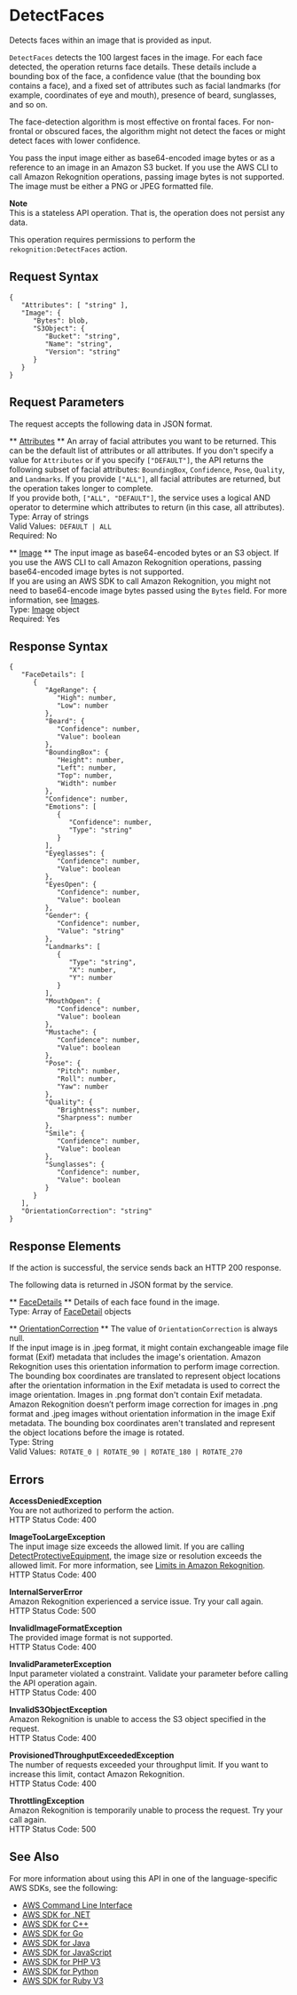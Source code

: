 # DetectFaces<a name="API_DetectFaces"></a>

Detects faces within an image that is provided as input\.

 `DetectFaces` detects the 100 largest faces in the image\. For each face detected, the operation returns face details\. These details include a bounding box of the face, a confidence value \(that the bounding box contains a face\), and a fixed set of attributes such as facial landmarks \(for example, coordinates of eye and mouth\), presence of beard, sunglasses, and so on\. 

The face\-detection algorithm is most effective on frontal faces\. For non\-frontal or obscured faces, the algorithm might not detect the faces or might detect faces with lower confidence\. 

You pass the input image either as base64\-encoded image bytes or as a reference to an image in an Amazon S3 bucket\. If you use the AWS CLI to call Amazon Rekognition operations, passing image bytes is not supported\. The image must be either a PNG or JPEG formatted file\. 

**Note**  
This is a stateless API operation\. That is, the operation does not persist any data\.

This operation requires permissions to perform the `rekognition:DetectFaces` action\. 

## Request Syntax<a name="API_DetectFaces_RequestSyntax"></a>

```
{
   "Attributes": [ "string" ],
   "Image": { 
      "Bytes": blob,
      "S3Object": { 
         "Bucket": "string",
         "Name": "string",
         "Version": "string"
      }
   }
}
```

## Request Parameters<a name="API_DetectFaces_RequestParameters"></a>

The request accepts the following data in JSON format\.

 ** [Attributes](#API_DetectFaces_RequestSyntax) **   <a name="rekognition-DetectFaces-request-Attributes"></a>
An array of facial attributes you want to be returned\. This can be the default list of attributes or all attributes\. If you don't specify a value for `Attributes` or if you specify `["DEFAULT"]`, the API returns the following subset of facial attributes: `BoundingBox`, `Confidence`, `Pose`, `Quality`, and `Landmarks`\. If you provide `["ALL"]`, all facial attributes are returned, but the operation takes longer to complete\.  
If you provide both, `["ALL", "DEFAULT"]`, the service uses a logical AND operator to determine which attributes to return \(in this case, all attributes\)\.   
Type: Array of strings  
Valid Values:` DEFAULT | ALL`   
Required: No

 ** [Image](#API_DetectFaces_RequestSyntax) **   <a name="rekognition-DetectFaces-request-Image"></a>
The input image as base64\-encoded bytes or an S3 object\. If you use the AWS CLI to call Amazon Rekognition operations, passing base64\-encoded image bytes is not supported\.   
If you are using an AWS SDK to call Amazon Rekognition, you might not need to base64\-encode image bytes passed using the `Bytes` field\. For more information, see [Images](images-information.md)\.  
Type: [Image](API_Image.md) object  
Required: Yes

## Response Syntax<a name="API_DetectFaces_ResponseSyntax"></a>

```
{
   "FaceDetails": [ 
      { 
         "AgeRange": { 
            "High": number,
            "Low": number
         },
         "Beard": { 
            "Confidence": number,
            "Value": boolean
         },
         "BoundingBox": { 
            "Height": number,
            "Left": number,
            "Top": number,
            "Width": number
         },
         "Confidence": number,
         "Emotions": [ 
            { 
               "Confidence": number,
               "Type": "string"
            }
         ],
         "Eyeglasses": { 
            "Confidence": number,
            "Value": boolean
         },
         "EyesOpen": { 
            "Confidence": number,
            "Value": boolean
         },
         "Gender": { 
            "Confidence": number,
            "Value": "string"
         },
         "Landmarks": [ 
            { 
               "Type": "string",
               "X": number,
               "Y": number
            }
         ],
         "MouthOpen": { 
            "Confidence": number,
            "Value": boolean
         },
         "Mustache": { 
            "Confidence": number,
            "Value": boolean
         },
         "Pose": { 
            "Pitch": number,
            "Roll": number,
            "Yaw": number
         },
         "Quality": { 
            "Brightness": number,
            "Sharpness": number
         },
         "Smile": { 
            "Confidence": number,
            "Value": boolean
         },
         "Sunglasses": { 
            "Confidence": number,
            "Value": boolean
         }
      }
   ],
   "OrientationCorrection": "string"
}
```

## Response Elements<a name="API_DetectFaces_ResponseElements"></a>

If the action is successful, the service sends back an HTTP 200 response\.

The following data is returned in JSON format by the service\.

 ** [FaceDetails](#API_DetectFaces_ResponseSyntax) **   <a name="rekognition-DetectFaces-response-FaceDetails"></a>
Details of each face found in the image\.   
Type: Array of [FaceDetail](API_FaceDetail.md) objects

 ** [OrientationCorrection](#API_DetectFaces_ResponseSyntax) **   <a name="rekognition-DetectFaces-response-OrientationCorrection"></a>
The value of `OrientationCorrection` is always null\.  
If the input image is in \.jpeg format, it might contain exchangeable image file format \(Exif\) metadata that includes the image's orientation\. Amazon Rekognition uses this orientation information to perform image correction\. The bounding box coordinates are translated to represent object locations after the orientation information in the Exif metadata is used to correct the image orientation\. Images in \.png format don't contain Exif metadata\.  
Amazon Rekognition doesn’t perform image correction for images in \.png format and \.jpeg images without orientation information in the image Exif metadata\. The bounding box coordinates aren't translated and represent the object locations before the image is rotated\.   
Type: String  
Valid Values:` ROTATE_0 | ROTATE_90 | ROTATE_180 | ROTATE_270` 

## Errors<a name="API_DetectFaces_Errors"></a>

 **AccessDeniedException**   
You are not authorized to perform the action\.  
HTTP Status Code: 400

 **ImageTooLargeException**   
The input image size exceeds the allowed limit\. If you are calling [DetectProtectiveEquipment](API_DetectProtectiveEquipment.md), the image size or resolution exceeds the allowed limit\. For more information, see [Limits in Amazon Rekognition](limits.md)\.   
HTTP Status Code: 400

 **InternalServerError**   
Amazon Rekognition experienced a service issue\. Try your call again\.  
HTTP Status Code: 500

 **InvalidImageFormatException**   
The provided image format is not supported\.   
HTTP Status Code: 400

 **InvalidParameterException**   
Input parameter violated a constraint\. Validate your parameter before calling the API operation again\.  
HTTP Status Code: 400

 **InvalidS3ObjectException**   
Amazon Rekognition is unable to access the S3 object specified in the request\.  
HTTP Status Code: 400

 **ProvisionedThroughputExceededException**   
The number of requests exceeded your throughput limit\. If you want to increase this limit, contact Amazon Rekognition\.  
HTTP Status Code: 400

 **ThrottlingException**   
Amazon Rekognition is temporarily unable to process the request\. Try your call again\.  
HTTP Status Code: 500

## See Also<a name="API_DetectFaces_SeeAlso"></a>

For more information about using this API in one of the language\-specific AWS SDKs, see the following:
+  [AWS Command Line Interface](https://docs.aws.amazon.com/goto/aws-cli/rekognition-2016-06-27/DetectFaces) 
+  [AWS SDK for \.NET](https://docs.aws.amazon.com/goto/DotNetSDKV3/rekognition-2016-06-27/DetectFaces) 
+  [AWS SDK for C\+\+](https://docs.aws.amazon.com/goto/SdkForCpp/rekognition-2016-06-27/DetectFaces) 
+  [AWS SDK for Go](https://docs.aws.amazon.com/goto/SdkForGoV1/rekognition-2016-06-27/DetectFaces) 
+  [AWS SDK for Java](https://docs.aws.amazon.com/goto/SdkForJava/rekognition-2016-06-27/DetectFaces) 
+  [AWS SDK for JavaScript](https://docs.aws.amazon.com/goto/AWSJavaScriptSDK/rekognition-2016-06-27/DetectFaces) 
+  [AWS SDK for PHP V3](https://docs.aws.amazon.com/goto/SdkForPHPV3/rekognition-2016-06-27/DetectFaces) 
+  [AWS SDK for Python](https://docs.aws.amazon.com/goto/boto3/rekognition-2016-06-27/DetectFaces) 
+  [AWS SDK for Ruby V3](https://docs.aws.amazon.com/goto/SdkForRubyV3/rekognition-2016-06-27/DetectFaces) 